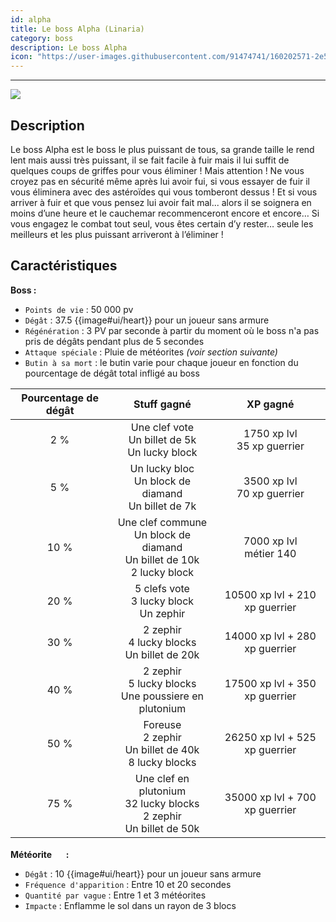 ```yaml
---
id: alpha
title: Le boss Alpha (Linaria) 
category: boss
description: Le boss Alpha
icon: "https://user-images.githubusercontent.com/91474741/160202571-2e5e2f38-e312-4527-838b-ec873acadb69.png"
---
```

___
<img class="thumbnail-right" src="https://user-images.githubusercontent.com/91474741/160202571-2e5e2f38-e312-4527-838b-ec873acadb69.png">

## Description 

Le boss Alpha est le boss le plus puissant de tous, sa grande taille le rend lent mais aussi
très puissant, il se fait facile à fuir mais il lui suffit de quelques coups de griffes pour vous
éliminer ! 
Mais attention ! Ne vous croyez pas en sécurité même après lui avoir fui, si vous
essayer de fuir il vous éliminera avec des astéroïdes qui vous tomberont dessus ! Et si vous
arriver à fuir et que vous pensez lui avoir fait mal... alors il se soignera en moins d’une
heure et le cauchemar recommenceront encore et encore…
Si vous engagez le combat tout seul, vous êtes certain d’y rester… seule les meilleurs et les
plus puissant arriveront à l’éliminer !

## Caractéristiques 
**Boss :**  
- ``Points de vie`` : 50 000 pv
- ``Dégât`` : 37.5 {{image#ui/heart}} pour un joueur sans armure
- ``Régénération`` : 3 PV par seconde à partir du moment où le boss n'a pas pris de dégâts pendant plus de 5 secondes
- ``Attaque spéciale`` : Pluie de météorites  *(voir section suivante)*
- ``Butin à sa mort`` : le butin varie pour chaque joueur en fonction du pourcentage de dégât total infligé au boss

| Pourcentage de dégât |                                   Stuff gagné                                    |            XP gagné            |
|:--------------------:|:--------------------------------------------------------------------------------:|:------------------------------:|
|         2 %          |              Une clef vote<br/>Un billet de 5k<br/>Un lucky block	               | 1750 xp lvl<br/>35 xp guerrier |
|         5 %          |            Un lucky bloc<br/>Un block de diamand<br/>Un billet de 7k	            | 3500 xp lvl<br/>70 xp guerrier |
|         10 %         | Une clef commune<br/>Un block de diamand<br/>Un billet de 10k<br/>2 lucky block	 |   7000 xp lvl<br/>métier 140   |
|         20 %         |                  5 clefs vote<br/>3 lucky block<br/>Un zephir	                   | 10500 xp lvl + 210 xp guerrier |
|         30 %         |                2 zephir<br/>4 lucky blocks<br/>Un billet de 20k	                 | 14000 xp lvl + 280 xp guerrier |
|         40 %         |           2 zephir<br/>5 lucky blocks<br/>Une poussiere en plutonium		           | 17500 xp lvl + 350 xp guerrier |
|         50 %         |          Foreuse<br/>2 zephir<br/>Un billet de 40k<br/>8 lucky blocks		          | 26250 xp lvl + 525 xp guerrier |
|         75 %         |  Une clef en plutonium<br/>32 lucky blocks<br/>2 zephir<br/>Un billet de 50k		   | 35000 xp lvl + 700 xp guerrier | 

**Météorite <img style="width:16px;height:16px" src="https://user-images.githubusercontent.com/91474741/160203589-b557ff77-6f11-4e7a-b70d-1102e098bbcb.png"> :** 

- ``Dégât`` : 10 {{image#ui/heart}} pour un joueur sans armure 
- ``Fréquence d'apparition`` : Entre 10 et 20 secondes 
- ``Quantité par vague`` : Entre 1 et 3 météorites
- ``Impacte`` : Enflamme le sol dans un rayon de 3 blocs